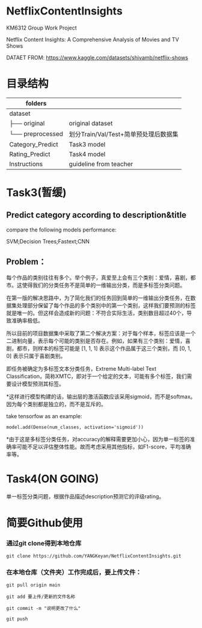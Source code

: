# NetflixContentInsights
KM6312 Group Work Project

Netflix Content Insights: A Comprehensive Analysis of Movies and TV Shows

DATAET FROM: https://www.kaggle.com/datasets/shivamb/netflix-shows
# 目录结构
| folders               |                   |
|-----------------------|-------------------|
| dataset               |                         |
| ├── original          | original dataset   |
| └── preprocessed       | 划分Train/Val/Test+简单预处理后数据集 |
| Category_Predict      | Task3 model       |
| Rating_Predict        | Task4 model       |
| Instructions          | guideline from teacher |
# Task3(暂缓)
## Predict category according to description&title

compare the following models performance:

SVM;Decision Trees;Fastext;CNN

## Problem：

每个作品的类别往往有多个。举个例子，真爱至上会有三个类别：爱情，喜剧，都市。这使得我们的分类任务不是简单的一维输出分类，而是多标签分类问题。

在第一版的解决思路中，为了简化我们的任务回到简单的一维输出分类任务，在数据集处理部分保留了每个作品的多个类别中的第一个类别，这样我们要预测的标签就是唯一的。但这样会造成新的问题：不符合实际生活，类别数目超过40个，导致准确率极低。

所以目前的项目数据集中采取了第二个解决方案：对于每个样本，标签应该是一个二进制向量，表示每个可能的类别是否存在。例如，如果有三个类别：爱情，喜剧，都市，则样本的标签可能是 [1, 1, 1] 表示这个作品属于这三个类别，而 [0, 1, 0] 表示只属于喜剧类别。

即任务被确定为多标签文本分类任务，Extreme Multi-label Text Classification，简称XMTC，即对于一个给定的文本，可能有多个标签，我们需要设计模型预测其标签。

*这样进行模型构建的话，输出层的激活函数应该采用sigmoid，而不是softmax。因为每个类别都是独立的，而不是互斥的。


take tensorfow as an example:

	model.add(Dense(num_classes, activation='sigmoid'))

*由于这是多标签分类任务，对accuracy的解释需要更加小心，因为单一标签的准确率可能不足以评估整体性能。故而考虑采用其他指标，如F1-score，平均准确率等。

# Task4(ON GOING)

单一标签分类问题，根据作品描述description预测它的评级rating。

# 简要Github使用
### 通过git clone得到本地仓库
	git clone https://github.com/YANGKeyan/NetflixContentInsights.git

### 在本地仓库（文件夹）工作完成后，要上传文件：
	git pull origin main

	git add 要上传/更新的文件名称

	git commit -m "说明更改了什么"

	git push

